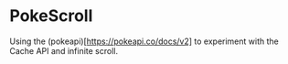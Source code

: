 # PokeScroll
Using the (pokeapi)[https://pokeapi.co/docs/v2] to experiment with the Cache API and infinite scroll.
